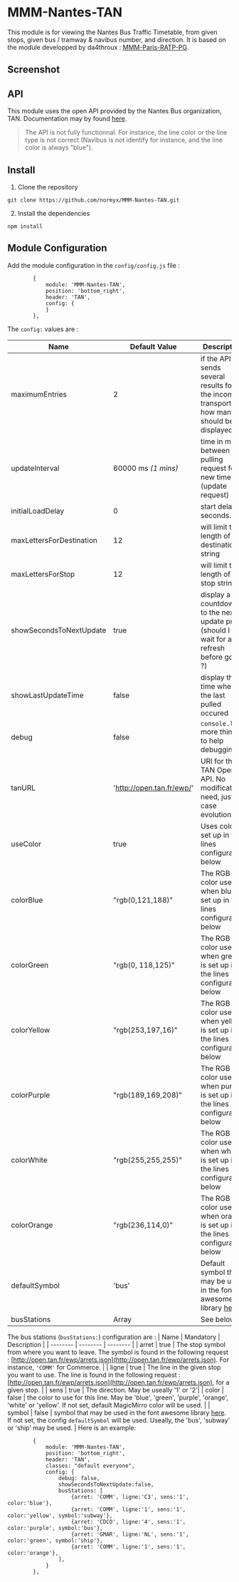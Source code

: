 # MMM-Nantes-TAN
This module is for viewing the Nantes Bus Traffic Timetable, from given stops, given bus / tramway & navibus number, and direction.
It is based on the module developped by da4throux : [MMM-Paris-RATP-PG](https://github.com/da4throux/MMM-Paris-RATP-PG).
## Screenshot
## API
This module uses the open API provided by the Nantes Bus organization, TAN. Documentation may by found [here](https://data.nantes.fr/fileadmin/nm_opendata/pdf/Semitan-Documentation-API-V3.pdf).
> The API is not fully functionnal. For instance, the line color or the line type is not correct (Navibus is not identify for instance, and the line color is always "blue").
## Install
1. Clone the repository
```shell=
git clone https://github.com/normyx/MMM-Nantes-TAN.git
```
2. Install the dependencies
```shell=
npm install
```
## Module Configuration
Add the module configuration in the `config/config.js` file :
```javascript=
        {
            module: 'MMM-Nantes-TAN',
            position: 'bottom_right',
            header: 'TAN',
            config: {
            }
        },
```
The `config:` values are :

| Name | Default Value | Description |
| -------- | -------- | -------- |
| maximumEntries     | 2     | if the APIs sends several results for the incoming transport how many should be displayed     |
| updateInterval | 60000 ms *(1 mins)* | time in ms between pulling request for new times (update request) |
| initialLoadDelay | 0 | start delay seconds. |
| maxLettersForDestination | 12 | will limit the length of the destination string |
| maxLettersForStop | 12 | will limit the length of the stop string |
| showSecondsToNextUpdate | true | display a countdown to the next update pull (should I wait for a refresh before going ?) |
| showLastUpdateTime | false | display the time when the last pulled occured |
| debug | false | `console.log` more things to help debugging |
| tanURL | 'http://open.tan.fr/ewp/' | URI for the TAN Open API. No modification need, just in case evolutions |
| useColor | true | Uses color set up in the lines configuration below |
| colorBlue | "rgb(0,121,188)" | The RGB color used when blue is set up in the lines configuration below |
| colorGreen | "rgb(0, 118,125)" | The RGB color used when green is set up in the lines configuration below |
| colorYellow | "rgb(253,197,16)" | The RGB color used when yellow is set up in the lines configuration below |
| colorPurple | "rgb(189,169,208)" | The RGB color used when purple is set up in the lines configuration below |
| colorWhite | "rgb(255,255,255)" | The RGB color used when white is set up in the lines configuration below |
| colorOrange | "rgb(236,114,0)" | The RGB color used when orange is set up in the lines configuration below |
| defaultSymbol | 'bus' | Default symbol that may be used in the font awesome library [here](https://fontawesome.com/icons?d=gallery&m=free) |
| busStations | Array | See below |
The bus stations (`busStations:`) configuration are :
| Name | Mandatory | Description |
| -------- | -------- | -------- |
| arret | true | The stop symbol from where you want to leave. The symbol is found in the following request : [http://open.tan.fr/ewp/arrets.json](http://open.tan.fr/ewp/arrets.json). For instance, `'COMM'` for Commerce. |
| ligne | true | The line in the given stop you want to use. The line is found in the following request : [http://open.tan.fr/ewp/arrets.json](http://open.tan.fr/ewp/arrets.json), for a given stop. |
| sens | true | The direction. May be useally '1' or '2'|
| color | false | the color to use for this line. May be 'blue', 'green', 'purple', 'orange', 'white' or 'yellow'. If not set, default MagicMirro color will be used. |
| symbol | false | symbol that may be used in the font awesome library [here](https://fontawesome.com/icons?d=gallery&m=free). If not set, the config `defaultSymbol` will be used. Useally, the 'bus', 'subway' or 'ship' may be used. |
Here is an example:
```javascript=
        {
            module: 'MMM-Nantes-TAN',
            position: 'bottom_right',
            header: 'TAN',
            classes: "default everyone",
            config: {
                debug: false,
                showSecondsToNextUpdate:false,
                busStations: [
                    {arret: 'COMM', ligne:'C3', sens:'1', color:'blue'},
                    {arret: 'COMM', ligne:'1', sens:'1', color:'yellow', symbol:'subway'},
                    {arret: 'CDCO', ligne:'4', sens:'1', color:'purple', symbol:'bus'},
                    {arret: 'GMAR', ligne:'NL', sens:'1', color:'green', symbol:'ship'},
                    {arret: 'COMM', ligne:'1', sens:'1', color:'orange'},
                ],
            }
        },

```
 

